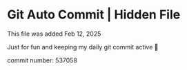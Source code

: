 # Git Auto Commit | Hidden File

This file was added Feb 12, 2025

Just for fun and keeping my daily git commit active 🤪

commit number: 537058
